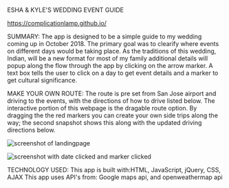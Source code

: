 ESHA & KYLE'S WEDDING EVENT GUIDE

https://complicationlamp.github.io/


SUMMARY:
The app is designed to be a simple guide to my wedding coming up in October 2018. The primary goal was to clearify where events on different days would be taking place. As the traditions of this wedding, Indian, will be a new format for most of my family additional details will popup along the flow through the app by clicking on the arrow marker. A text box tells the user to click on a day to get event details and a marker to get cultural significance. 

MAKE YOUR OWN ROUTE: The route is pre set from San Jose airport and driving to the events, with the directions of how to drive listed below. The interactive portion of this webpage is the dragable route option. By dragging the the red markers you can create your own side trips along the way; the second snapshot shows this along with the updated driving directions below.

![screenshot of landingpage](https://github.com/complicationlamp/mapsApiForWedding/blob/master/Screenshot-2018-4-1%20Esha%20Kyle.png)

![screenshot with date clicked and marker clicked](https://github.com/complicationlamp/mapsApiForWedding/blob/master/Screenshot-2018-4-1%20Esha%20Kyle(1).png)

TECHNOLOGY USED:
This app is built with:HTML, JavaScript, jQuery, CSS, AJAX
This app uses API's from: Google maps api, and openweathermap api
